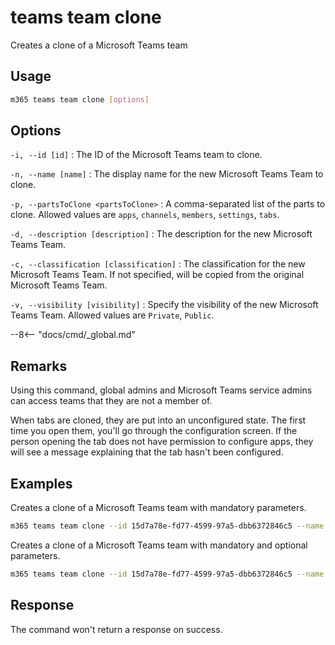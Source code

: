 # teams team clone

Creates a clone of a Microsoft Teams team

## Usage

```sh
m365 teams team clone [options]
```

## Options

`-i, --id [id]`
: The ID of the Microsoft Teams team to clone.

`-n, --name [name]`
: The display name for the new Microsoft Teams Team to clone.

`-p, --partsToClone <partsToClone>`
: A comma-separated list of the parts to clone. Allowed values are `apps`, `channels`, `members`, `settings`, `tabs`.

`-d, --description [description]`
: The description for the new Microsoft Teams Team.

`-c, --classification [classification]`
: The classification for the new Microsoft Teams Team. If not specified, will be copied from the original Microsoft Teams Team.

`-v, --visibility [visibility]`
: Specify the visibility of the new Microsoft Teams Team. Allowed values are `Private`, `Public`.

--8<-- "docs/cmd/_global.md"

## Remarks

Using this command, global admins and Microsoft Teams service admins can access teams that they are not a member of.

When tabs are cloned, they are put into an unconfigured state. The first time you open them, you'll go through the configuration screen. If the person opening the tab does not have permission to configure apps, they will see a message explaining that the tab hasn't been configured.

## Examples

Creates a clone of a Microsoft Teams team with mandatory parameters.

```sh
m365 teams team clone --id 15d7a78e-fd77-4599-97a5-dbb6372846c5 --name "Library Assist" --partsToClone "apps,tabs,settings,channels,members"
```

Creates a clone of a Microsoft Teams team with mandatory and optional parameters.

```sh
m365 teams team clone --id 15d7a78e-fd77-4599-97a5-dbb6372846c5 --name "Library Assist" --partsToClone "apps,tabs,settings,channels,members" --description "Self help community for library" --classification "Library" --visibility "public"
```

## Response

The command won't return a response on success.
